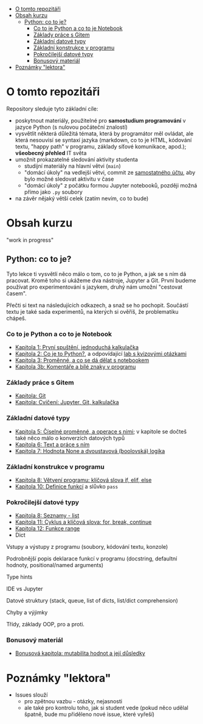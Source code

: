- [O tomto repozitáři](#o-tomto-repozitáři)
- [Obsah kurzu](#obsah-kurzu)
  - [Python: co to je?](#python-co-to-je)
    - [Co to je Python a co to je Notebook](#co-to-je-python-a-co-to-je-notebook)
    - [Základy práce s Gitem](#základy-práce-s-gitem)
    - [Základní datové typy](#základní-datové-typy)
    - [Základní konstrukce v programu](#základní-konstrukce-v-programu)
    - [Pokročilejší datové typy](#pokročilejší-datové-typy)
    - [Bonusový materiál](#bonusový-materiál)
- [Poznámky "lektora"](#poznámky-lektora)

# O tomto repozitáři

Repository sleduje tyto základní cíle:

- poskytnout materiály, použitelné pro **samostudium programování** v jazyce 
  Python (s nulovou počáteční znalostí)
- vysvětlit některá důležitá témata, která by programátor měl ovládat, ale která nesouvisí
  se syntaxí jazyka (markdown, co to je HTML, kódování textu, "happy path" v programu, 
  základy síťové komunikace, apod.); **všeobecný přehled** IT světa
- umožnit prokazatelné sledování aktivity studenta
  - studijní materiály na hlavní větvi (`main`)
  - "domácí úkoly" na vedlejší větvi, commit ze [samostatného účtu](https://github.com/tom-herout), 
    aby bylo možné sledovat aktivitu v čase
  - "domácí úkoly" z počátku formou Jupyter notebooků, později možná přímo jako `.py` soubory
- na závěr nějaký větší celek (zatím nevím, co to bude)


# Obsah kurzu

"work in progress"

## Python: co to je?

Tyto lekce ti vysvětlí něco málo o tom, co to je Python, a jak se s ním dá pracovat.
Kromě toho si ukážeme dva nástroje, Jupyter a Git. První budeme používat pro experimentování s jazykem,
druhý nám umožní "cestovat časem".

Přečti si text na následujících odkazech, a snaž se ho pochopit. Součástí textu je také sada experimentů,
na kterých si ověříš, že problematiku chápeš.

### Co to je Python a co to je Notebook

- [Kapitola 1: První spuštění, jednoduchá kalkulačka](./kapitola-01/readme.md)
- [Kapitola 2: Co je to Python?](./kapitola-02/readme.md), a odpovídající [lab s kvizovými otázkami](./kapitola-02/kapitola-02.ipynb)
- [Kapitola 3: Proměnné, a co se dá dělat s notebookem](./kapitola-03/readme.md)
- [Kapitola 3b: Komentáře a bílé znaky v programu](./kapitola-03b/readme.md)

### Základy práce s Gitem

- [Kapitola: Git](./kapitola-git/readme.md)
- [Kapitola: Cvičení: Jupyter, Git, kalkulačka](./kapitola-04/readme.md)

### Základní datové typy

- [Kapitola 5: Číselné proměnné, a operace s nimi](./kapitola-05/readme.md); v kapitole se dočteš také něco málo o konverzích datových typů
- [Kapitola 6: Text a práce s ním](./kapitola-06/readme.md)
- [Kapitola 7: Hodnota None a dvoustavová (boolovská) logika](./kapitola-07/readme.md)

### Základní konstrukce v programu

- [Kapitola 8: Větvení programu: klíčová slova if, elif, else](./kapitola-08/readme.md)
- [Kapitola 10: Definice funkcí](./kapitola-10/readme.md) a slůvko `pass`

### Pokročilejší datové typy

- [Kapitola 8: Seznamy - list](./kapitola-08/readme.md)
- [Kapitola 11: Cyklus a klíčová slova: for, break, continue](./kapitola-11/readme.md)
- [Kapitola 12: Funkce range](./kapitola-12/readme.md)
- Dict

Vstupy a výstupy z programu (soubory, kódování textu, konzole)

Podrobnější popis deklarace funkcí v programu (docstring, defaultní hodnoty, positional/named arguments)

Type hints

IDE vs Jupyter

Datové struktury (stack, queue, list of dicts, list/dict comprehension)

Chyby a výjimky

Třídy, základy OOP, pro a proti.

### Bonusový materiál

- [Bonusová kapitola: mutabilita hodnot a její důsledky](./kapitola-mutabilita/readme.md)

# Poznámky "lektora"

- Issues slouží 
  - pro zpětnou vazbu - otázky, nejasnosti
  - ale také pro kontrolu toho, jak si student vede (pokud něco udělal špatně, bude mu přiděleno nové issue, které vyřeší)